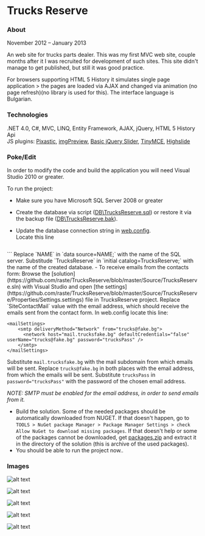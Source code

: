 # Trucks Reserve

### About

November 2012 – January 2013

An web site for trucks parts dealer. This was my first MVC web site, couple months after it I was recruited for development of such sites. This site didn't manage to get published, but still it was good practice. 

For browsers supporting HTML 5 History it simulates single page application > the pages are loaded via AJAX and changed via animation (no page refresh)(no library is used for this). The interface language is Bulgarian.

### Technologies

.NET 4.0, C#, MVC, LINQ, Entity Framework, AJAX, jQuery, HTML 5 History Api  
JS plugins: [Pixastic](https://github.com/jseidelin/pixastic), [imgPreview](http://james.padolsey.com/demos/imgPreview/full/), [Basic jQuery Slider](http://www.basic-slider.com/), [TinyMCE](http://www.tinymce.com/), [Highslide](http://www.highslide.com/)

### Poke/Edit

In order to modify the code and build the application you will need Visual Studio 2010 or greater.  

To run the project:  
- Make sure you have Microsoft SQL Server 2008 or greater  
- Create the database via script ([DB\TrucksReserve.sql](https://github.com/raste/TrucksReserve/blob/master/DB/TrucksReserve.sql)) or restore it via the backup file ([DB\TrucksReserve.bak](https://github.com/raste/TrucksReserve/blob/master/DB/TrucksReserve.bak)).  
- Update the database connection string in [web.config](https://github.com/raste/TrucksReserve/blob/master/Source/TrucksReserve/Web.config).  
  Locate this line  

  ```  
<connectionStrings>
    <add name="TrucksReserveEntities" connectionString="metadata=res://*/DBModel.csdl|res://*/DBModel.ssdl|res://*/DBModel.msl;provider=System.Data.SqlClient;provider connection string=&quot;data source=NAME;initial catalog=TrucksReserve;integrated security=True;MultipleActiveResultSets=True;App=EntityFramework&quot;" providerName="System.Data.EntityClient" />
  </connectionStrings>
  ```  
  Replace `NAME` in `data source=NAME;` with the name of the SQL server. Substitude `TrucksReserve` in `initial catalog=TrucksReserve;` with the name of the created database.  
- To receive emails from the contacts form:  
  Browse the [solution](https://github.com/raste/TrucksReserve/blob/master/Source/TrucksReserve.sln) with Visual Studio and open [the settings](https://github.com/raste/TrucksReserve/blob/master/Source/TrucksReserve/Properties/Settings.settings) file in TrucksReserve project. Replace `SiteContactMail` value with the email address, which should receive the emails sent from the contact form.  
  In web.config locate this line:  

  ```
  <mailSettings>
      <smtp deliveryMethod="Network" from="trucks@fake.bg">
        <network host="mail.trucksfake.bg" defaultCredentials="false" userName="trucks@fake.bg" password="trucksPass" />
      </smtp>
  </mailSettings>
  ```  
  Substitute `mail.trucksfake.bg` with the mail subdomain from which emails will be sent. Replace `trucks@fake.bg` in both places with the email address, from which the emails will be sent. Substitute `trucksPass` in `password="trucksPass"` with the password of the chosen email address.  
  
  *NOTE: SMTP must be enabled for the email address, in order to send emails from it.*  
- Build the solution. Some of the needed packages should be automatically downloaded from NUGET. If that doesn't happen, go to `TOOLS > NuGet package Manager > Package Manager Settings > check Allow NuGet to download missing packages`. If that doesn't help or some of the packages cannot be downloaded, get [packages.zip](https://github.com/raste/TrucksReserve/blob/master/Packages/packages.zip) and extract it in the directory of the solution (this is archive of the used packages).
- You should be able to run the project now..

### Images

![alt text](https://github.com/raste/TrucksReserve/blob/master/screenshots/home.png "Home")

![alt text](https://github.com/raste/TrucksReserve/blob/master/screenshots/categories.png "Categories")

![alt text](https://github.com/raste/TrucksReserve/blob/master/screenshots/category.png "Category")

![alt text](https://github.com/raste/TrucksReserve/blob/master/screenshots/contacts.png "Contacts")

![alt text](https://github.com/raste/TrucksReserve/blob/master/screenshots/transition.png "Page change slide in shot")
